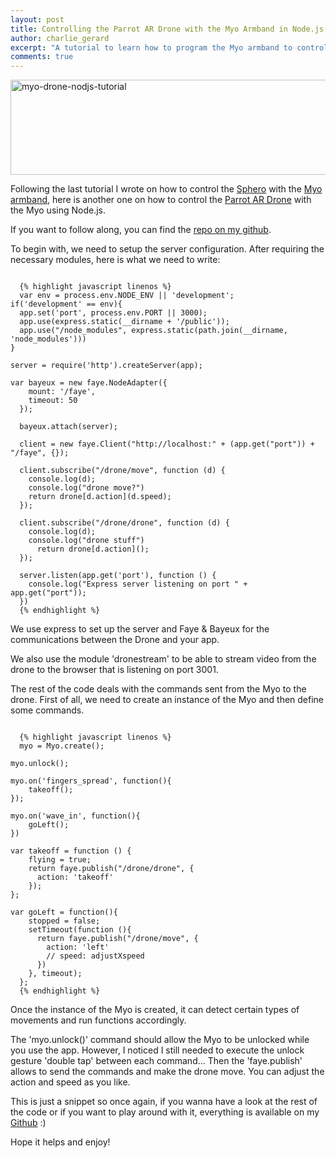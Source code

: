```yaml
---
layout: post
title: Controlling the Parrot AR Drone with the Myo Armband in Node.js
author: charlie_gerard
excerpt: "A tutorial to learn how to program the Myo armband to control the Parrot AR Drone using Node.js"
comments: true
---
```


<a href="https://charliegerard.files.wordpress.com/2015/02/myo-drone-node.png"><img class="aligncenter size-full wp-image-136" src="https://charliegerard.files.wordpress.com/2015/02/myo-drone-node.png" alt="myo-drone-nodjs-tutorial" width="660" height="152" /></a>

Following the last tutorial I wrote on how to control the <a href="http://www.gosphero.com/" target="_blank">Sphero</a> with the <a href="https://www.thalmic.com/en/myo/" target="_blank">Myo armband</a>, here is another one on how to control the <a href="http://ardrone2.parrot.com/" target="_blank">Parrot AR Drone</a> with the Myo using Node.js.

If you want to follow along, you can find the <a title="Myo Drone" href="https://github.com/charliegerard/myo_drone" target="_blank">repo on my github</a>.

To begin with, we need to setup the server configuration. After requiring the necessary modules, here is what we need to write:
<pre><code>
  {% highlight javascript linenos %}
  var env = process.env.NODE_ENV || 'development';
if('development' == env){
  app.set('port', process.env.PORT || 3000);
  app.use(express.static(__dirname + '/public'));
  app.use("/node_modules", express.static(path.join(__dirname, 'node_modules')))
}

server = require('http').createServer(app);

var bayeux = new faye.NodeAdapter({
    mount: '/faye',
    timeout: 50
  });

  bayeux.attach(server);

  client = new faye.Client("http://localhost:" + (app.get("port")) + "/faye", {});

  client.subscribe("/drone/move", function (d) {
    console.log(d);
    console.log("drone move?")
    return drone[d.action](d.speed);
  });

  client.subscribe("/drone/drone", function (d) {
    console.log(d);
    console.log("drone stuff")
      return drone[d.action]();
  });

  server.listen(app.get('port'), function () {
    console.log("Express server listening on port " + app.get("port"));
  })
  {% endhighlight %}
</code></pre>
We use express to set up the server and Faye &amp; Bayeux for the communications between the Drone and your app.

We also use the module 'dronestream' to be able to stream video from the drone to the browser that is listening on port 3001.

The rest of the code deals with the commands sent from the Myo to the drone. First of all, we need to create an instance of the Myo and then define some commands.
<pre><code>
  {% highlight javascript linenos %}
  myo = Myo.create();

myo.unlock();

myo.on('fingers_spread', function(){
    takeoff();
});

myo.on('wave_in', function(){
    goLeft();
})

var takeoff = function () {
    flying = true;
    return faye.publish("/drone/drone", {
      action: 'takeoff'
    });
};

var goLeft = function(){
    stopped = false;
    setTimeout(function (){
      return faye.publish("/drone/move", {
        action: 'left'
        // speed: adjustXspeed
      })
    }, timeout);
  };
  {% endhighlight %}
</code></pre>
Once the instance of the Myo is created, it can detect certain types of movements and run functions accordingly.

The 'myo.unlock()' command should allow the Myo to be unlocked while you use the app. However, I noticed I still needed to execute the unlock gesture 'double tap' between each command... Then the 'faye.publish' allows to send the commands and make the drone move. You can adjust the action and speed as you like.

This is just a snippet so once again, if you wanna have a look at the rest of the code or if you want to play around with it, everything is available on my <a title="Github repository for Myo Drone" href="https://github.com/charliegerard/myo_drone" target="_blank">Github</a> :)

Hope it helps and enjoy!